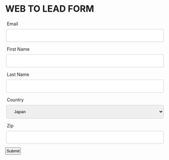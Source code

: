 <html>
<head>
<META HTTP-EQUIV="Content-type" CONTENT="text/html; charset=UTF-8">
<style>
div {padding:3px;}
label {padding:2px;}
input {padding:2px;}
div .newsletter{visibility:hidden}
input[type=text], select {
  width: 100%;
  padding: 12px 20px;
  margin: 8px 0;
  display: inline-block;
  border: 1px solid #ccc;
  border-radius: 4px;
  box-sizing: border-box;
}

input[type=submit] {
  width: 100%;
  background-color: #4CAF50;
  color: white;
  padding: 14px 20px;
  margin: 8px 0;
  border: none;
  border-radius: 4px;
  cursor: pointer;
}

input[type=submit]:hover {
  background-color: #45a049;
}

div {
  border-radius: 5px;
  background-color: #f2f2f2;
  padding: 20px;
}

</style>
</head>

<body>
  <h1>WEB TO LEAD FORM</h1>
<form action="https://test.salesforce.com/servlet/servlet.WebToLead?encoding=UTF-8&orgId=00DQL000003Reaj" method="POST">

<input type=hidden name="oid" value="00DQL000003Reaj">
<input type=hidden name="retURL" value="https://www.shm-afeela.com/en/subscribe/">

<div>
<label for="email">Email</label><input  id="email" maxlength="80" name="email" size="20" type="text" /><br>
</div>
<div>
<label for="first_name">First Name</label><input  id="first_name" maxlength="40" name="first_name" size="20" type="text" /><br>
</div>
<div>
<label for="last_name">Last Name</label><input  id="last_name" maxlength="80" name="last_name" size="20" type="text" /><br>
</div>
<div>
<label for="country">Country</label>
<!--<input  id="country" maxlength="40" name="country" size="20" type="text" /><br>-->

<select id="country" name="country">
  <option value="Japan">Japan</option>
  <option value="USA">USA</option>
  <option value="India">India</option>
  <option value="UK">UK</option>
</select>
<br>
</div>

<div>
<label for="zip">Zip</label><input  id="zip" maxlength="20" name="zip" size="20" type="text" /><br>
</div>

<input type="submit" name="submit">

</form>
</body>
</html>
